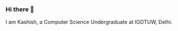 ### Hi there 👋
I am Kashish, a Computer Science Undergraduate at IGDTUW, Delhi.
<!--
**kashishkumari/kashishkumari** is a ✨ _special_ ✨ repository because its `README.md` (this file) appears on your GitHub profile.

Here are some ideas to get you started:

- 🔭 I’m currently
- 🌱 I’m currently learning DS Algo and Flutter & Game Development.
- 👯 I’m looking to collaborate ..
- 🤔 I’m looking for help with ...
- 💬 Ask me about ...
- 📫 How to reach me: ...
- 😄 Pronouns: she/her
- ⚡ Fun fact: I like to paint & sketch and pen down my thoughts into poems.
-->
